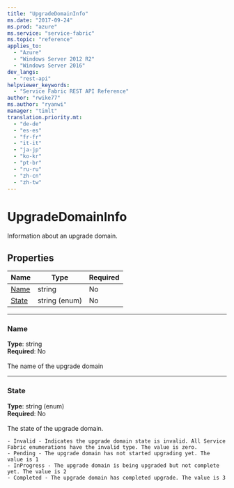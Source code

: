 ```yaml
---
title: "UpgradeDomainInfo"
ms.date: "2017-09-24"
ms.prod: "azure"
ms.service: "service-fabric"
ms.topic: "reference"
applies_to: 
  - "Azure"
  - "Windows Server 2012 R2"
  - "Windows Server 2016"
dev_langs: 
  - "rest-api"
helpviewer_keywords: 
  - "Service Fabric REST API Reference"
author: "rwike77"
ms.author: "ryanwi"
manager: "timlt"
translation.priority.mt: 
  - "de-de"
  - "es-es"
  - "fr-fr"
  - "it-it"
  - "ja-jp"
  - "ko-kr"
  - "pt-br"
  - "ru-ru"
  - "zh-cn"
  - "zh-tw"
---
```

# UpgradeDomainInfo

Information about an upgrade domain.

## Properties
| Name | Type | Required |
| --- | --- | --- |
| [Name](#name) | string | No |
| [State](#state) | string (enum) | No |

____
### Name
__Type__: string <br/>
__Required__: No<br/>
<br/>
The name of the upgrade domain

____
### State
__Type__: string (enum) <br/>
__Required__: No<br/>
<br/>
The state of the upgrade domain.

    - Invalid - Indicates the upgrade domain state is invalid. All Service Fabric enumerations have the invalid type. The value is zero.
    - Pending - The upgrade domain has not started upgrading yet. The value is 1
    - InProgress - The upgrade domain is being upgraded but not complete yet. The value is 2
    - Completed - The upgrade domain has completed upgrade. The value is 3

